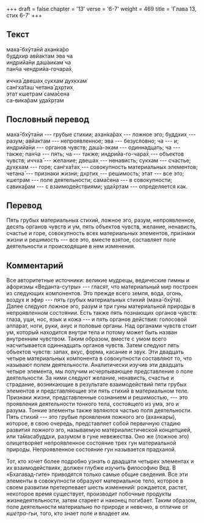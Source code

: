 +++
draft = false
chapter = '13'
verse = '6-7'
weight = 469
title = 'Глава 13, стих 6-7'
+++
## Текст

маха̄-бхӯта̄нй ахан̇ка̄ро  
буддхир авйактам эва ча  
индрийа̄н̣и даш́аикам̇ ча  
пан̃ча чендрийа-гочара̄х̣  

иччха̄ двешах̣ сукхам̇ дух̣кхам̇  
сан̇гха̄таш́ четана̄ дхр̣тих̣  
этат кшетрам̇ сама̄сена  
са-вика̄рам уда̄хр̣там

## Пословный перевод

маха̄-бхӯта̄ни --- грубые стихии; ахан̇ка̄рах̣ --- ложное эго; буддхих̣ ---
разум; авйактам --- непроявленное; эва --- безусловно; ча --- и;
индрийа̄н̣и --- органов чувств; даш́а-экам --- одиннадцать; ча --- также;
пан̃ча --- пять; ча --- также; индрийа-го-чара̄х̣ --- объектов чувств;
иччха̄ --- желание; двешах̣ --- ненависть; сукхам --- счастье; дух̣кхам ---
горе; сан̇гха̄тах̣ --- совокупность материальных элементов; четана̄ ---
признаки жизни; дхр̣тих̣ --- решимость; этат --- все это; кшетрам --- поле
деятельности; сама̄сена --- в совокупности; савика̄рам --- с
взаимодействиями; уда̄хр̣там --- определяется как.

## Перевод

Пять грубых материальных стихий, ложное эго, разум, непроявленное,
десять органов чувств и ум, пять объектов чувств, желание, ненависть,
счастье и горе, совокупность всех материальных элементов, признаки жизни
и решимость --- все это, вместе взятое, составляет поле деятельности и
происходящие в нем изменения.

## Комментарий

Все авторитетные источники: великие мудрецы, ведические гимны и афоризмы
«Веданта-сутры» --- гласят, что материальный мир построен из следующих
компонентов. Это прежде всего земля, вода, огонь, воздух и эфир --- пять
грубых материальных стихий (маха̄-бхӯта). Далее следуют ложное эго, разум
и три гуны материальной природы в непроявленном состоянии. Есть также
пять познающих органов чувств: глаза, уши, нос, язык и кожа --- и пять
органов действия: голосовой аппарат, ноги, руки, анус и половые органы.
Над органами чувств стоит ум, который находится внутри тела и потому
может быть назван внутренним чувством. Таким образом, вместе с умом
всего насчитывается одиннадцать органов чувств. Затем следуют пять
объектов чувств: запах, вкус, форма, касание и звук. Эти двадцать четыре
материальных компонента в совокупности составляют то, что называют полем
деятельности. Аналитически изучив эти двадцать четыре элемента, мы
получим исчерпывающее представление о поле деятельности. За ними следуют
желание, ненависть, счастье и страдание, возникающие в результате
взаимодействий пяти грубых элементов и представляющие эти пять стихий в
материальном теле. Признаки жизни, представленные сознанием и
решимостью, --- это проявления деятельности тонкого тела, состоящего из
ума, эго и разума. Тонкие элементы также являются частью поля
деятельности. Пять стихий --- это грубые проявления ложного эго
(аханкары), которое, в свою очередь, представляет собой первичную стадию
развития ложного эго, называемую материалистической концепцией, или
та̄масабуддхи, разумом в гуне невежества. Оно же (ложное эго)
олицетворяет непроявленное состояние трех гун материальной природы.
Непроявленное состояние гун называется прадханой.

Тот, кто хочет более подробно узнать о двадцати четырех элементах и их
взаимодействиях, должен глубже изучить философию Вед. В «Бхагавад-гите»
приводятся только самые общие сведения. Все эти элементы в совокупности
образуют материальное тело, которое в своем развитии претерпевает шесть
изменений: рождается, растет, некоторое время существует, производит
побочные продукты жизнедеятельности, затем стареет и наконец погибает.
Таким образом, поле деятельности материально по природе и невечно, в
отличие от *кшетра-гьи,* того, кто знает поле и владеет им.
